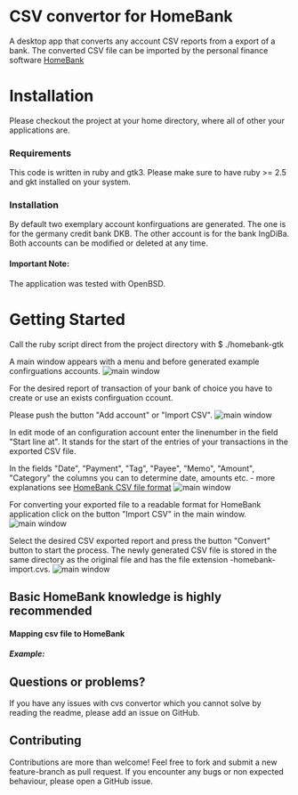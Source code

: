 CSV convertor for HomeBank
=======================================
A desktop app that converts any account CSV reports from a export of a bank. The converted CSV file 
can be imported by the personal finance software [HomeBank](http://homebank.free.fr/en/index.php)

# Installation
Please checkout the project at your home directory, where all of other your applications are.

### Requirements
This code is written in ruby and gtk3.
Please make sure to have ruby >= 2.5 and gkt installed on your system.

### Installation
By default two exemplary account konfirguations are generated. The one is for
the germany credit bank DKB. The other account is for the bank IngDiBa. 
Both accounts can be modified or deleted at any time.

#### Important Note:
The application was tested with OpenBSD.

# Getting Started
Call the ruby script direct from the project directory with
  $ ./homebank-gtk

A main window appears with a menu and before generated example confirguations accounts.
![main window](/docum/main_window.png)

For the desired report of transaction of your bank of choice you have to create or use an exists confirguation ccount.

Please push the button "Add account" or "Import CSV".
![main window](/docum/add_account.png)

In edit mode of an configuration account enter the linenumber in the field "Start line at". It stands
for the start of the entries of your transactions in the exported CSV file.

In the fields "Date", "Payment", "Tag", "Payee", "Memo", "Amount", "Category" the columns you can
to determine date, amounts etc. - more explanations see [HomeBank CSV file format](http://homebank.free.fr/help/misc-csvformat.html)
![main window](/docum/edit_mode.png)

For converting your exported file to a readable format for HomeBank application click on the button "Import CSV"
in the main window. 
![main window](/docum/import_csv.png)


Select the desired CSV exported report and press the button "Convert" button to start the process. 
The newly generated CSV file is stored in the same directory as the original file and has the file 
extension <account-name>-homebank-import.cvs.
![main window](/docum/convert_csv.png)

## Basic HomeBank knowledge is highly recommended


#### Mapping csv file to HomeBank

##### Example:


## Questions or problems?

If you have any issues with cvs convertor which you cannot solve by reading the readme, please add an issue on GitHub.

## Contributing

Contributions are more than welcome! Feel free to fork and submit a new feature-branch as pull request. 
If you encounter any bugs or non expected behaviour, please open a GitHub issue.

